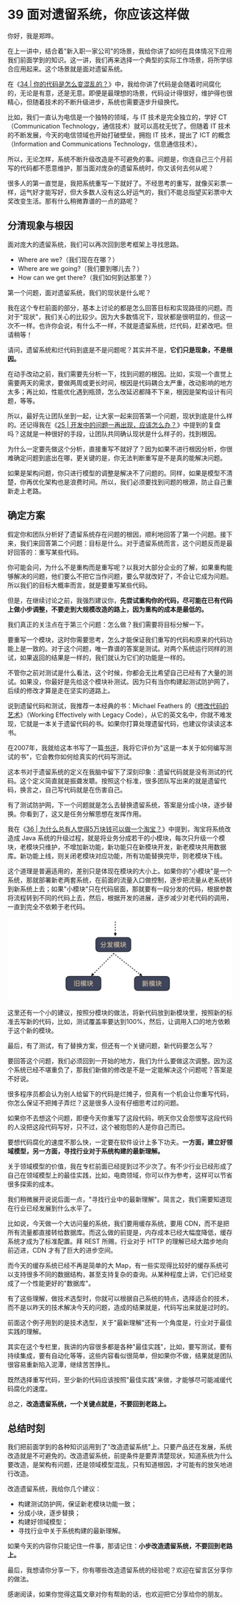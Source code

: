 # 39 面对遗留系统，你应该这样做

你好，我是郑晔。

在上一讲中，结合着"新入职一家公司"的场景，我给你讲了如何在具体情况下应用我们前面学到的知识。这一讲，我们再来选择一个典型的实际工作场景，将所学综合应用起来。这个场景就是面对遗留系统。

在《[34 \|
你的代码是怎么变混乱的？](http://time.geekbang.org/column/article/87845)》中，我给你讲了代码是会随着时间腐化的，无论是有意，还是无意。即便是最理想的场景，代码设计得很好，维护得也很精心，但随着技术的不断升级进步，系统也需要逐步升级换代。

比如，我们一直认为电信是一个独特的领域，与 IT 技术是完全独立的，学好
CT（Communication Technology，通信技术）就可以高枕无忧了。但随着 IT
技术的不断发展，今天的电信领域也开始打破壁垒，拥抱 IT 技术，提出了 ICT
的概念（Information and Communications Technology，信息通信技术）。

所以，无论怎样，系统不断升级改造是不可避免的事。问题是，你连自己三个月前写的代码都不愿意维护，那当面对庞杂的遗留系统时，你又该何去何从呢？

很多人的第一直觉是，我把系统重写一下就好了。不经思考的重写，就像买彩票一样，运气好才能写好，但大多数人没有这么好运气的，我们不能总指望买彩票中大奖改变生活。那有什么稍微靠谱的一点的路呢？

## 分清现象与根因

面对庞大的遗留系统，我们可以再次回到思考框架上寻找思路。

-   Where are we?（我们现在在哪？）
-   Where are we going?（我们要到哪儿去？）
-   How can we get there?（我们如何到达那里？）

第一个问题，面对遗留系统，我们的现状是什么呢？

我在这个专栏前面的部分，基本上讨论的都是怎么回答目标和实现路径的问题。而对于"现状"，我们关心的比较少。因为大多数情况下，现状都是很明显的，但这一次不一样。也许你会说，有什么不一样，不就是遗留系统，烂代码，赶紧改吧。但请稍等！

请问，遗留系统和烂代码到底是不是问题呢？其实并不是，**它们只是现象，不是根因。**

在动手改动之前，我们需要先分析一下，找到问题的根因。比如，实现一个直觉上需要两天的需求，要做两周或更长时间，根因是代码耦合太严重，改动影响的地方太多；再比如，性能优化遇到瓶颈，怎么改延迟都降不下来，根因是架构设计有问题，等等。

所以，最好先让团队坐到一起，让大家一起来回答第一个问题，现状到底是什么样的。还记得我在《[25
\|
开发中的问题一再出现，应该怎么办？](http://time.geekbang.org/column/article/83841)》中提到的复盘吗？这就是一种很好的手段，让团队共同确认现状是什么样子的，找到根因。

为什么一定要先做这个分析，直接重写不就好了？因为如果不进行根因分析，你很难确定问题到底出在哪，更关键的是，你无法判断重写是不是真的能解决问题。

如果是架构问题，你只进行模型的调整是解决不了问题的。同样，如果是模型不清楚，你再优化架构也是浪费时间。所以，我们必须要找到问题的根源，防止自己重新走上老路。

## 确定方案

假定你和团队分析好了遗留系统存在问题的根因，顺利地回答了第一个问题。接下来，我们来回答第二个问题：目标是什么。对于遗留系统而言，这个问题反而是最好回答的：重写某些代码。

你可能会问，为什么不是重构而是重写呢？以我对大部分企业的了解，如果重构能够解决的问题，他们要么不把它当作问题，要么早就改好了，不会让它成为问题。所以我们的目标大概率而言，就是要重写某些代码。

但是，在继续讨论之前，我强烈建议你，**先尝试重构你的代码，尽可能在已有代码上做小步调整，不要走到大规模改造的路上，因为重构的成本是最低的。**

我们真正的关注点在于第三个问题：怎么做？我们需要将目标分解一下。

要重写一个模块，这时你需要思考，怎么才能保证我们重写的代码和原来的代码功能上是一致的。对于这个问题，唯一靠谱的答案是测试。对两个系统运行同样的测试，如果返回的结果是一样的，我们就认为它们的功能是一样的。

不管你之前对测试是什么看法，这个时候，你都会无比希望自己已经有了大量的测试。如果没，你最好是先给这个模块补测试。因为只有当你构建起测试防护网了，后续的修改才算是走在坚实的道路上。

说到遗留代码和测试，我推荐一本经典的书：Michael Feathers
的《[修改代码的艺术](http://book.douban.com/subject/2248759/)》（Working
Effectively with Legacy
Code），从它的英文名中，你就不难发现，它就是一本关于遗留代码的书。如果你打算处理遗留代码，也建议你读读这本书。

在2007年，我就给这本书写了一篇[书评](http://book.douban.com/review/1226942/)，我将它评价为"这是一本关于如何编写测试的书"，它会教你如何给真实的代码写测试。

这本书对于遗留系统的定义在我脑中留下了深刻印象：遗留代码就是没有测试的代码。这个定义简直就是振聋发聩。按照这个标准，很多团队写出来的就是遗留代码，换言之，自己写代码就是在伤害自己。

有了测试防护网，下一个问题就是怎么去替换遗留系统，答案是分成小块，逐步替换。你看到了，这又是任务分解思想在发挥作用。

我在《[36 \|
为什么总有人觉得5万块钱可以做一个淘宝？](http://time.geekbang.org/column/article/88764)》中提到，淘宝将系统改造成
Java
系统的升级过程，就是将业务分成若干的小模块，每次只升级一个模块，老模块只维护，不增加新功能，新功能只在新模块开发，新老模块共用数据库。新功能上线，则关闭老模块对应功能，所有功能替换完毕，则老模块下线。

这个道理是普遍适用的，差别只是体现在模块的大小上。如果你的"小模块"是一个系统，那就部署新老两套系统，在前面的流量入口做控制，逐步把流量从老系统转到新系统上去；如果"小模块"只在代码层面，那就要有一段分发的代码，根据参数将流程转到不同的代码上去，然后，根据开发的进展，逐步减少对老代码的调用，一直到完全不依赖于老代码。

![](assets/e22b505986f241d084b6a9cab173f7a5.jpg)

这里还有一个小的建议，按照分模块的做法，将新代码放到新模块里，按照新的标准去写新的代码，比如，测试覆盖率要达到100%，然后，让调用入口的地方依赖于这个新的模块。

最后，有了测试，有了替换方案，但还有一个关键问题，新代码要怎么写？

要回答这个问题，我们必须回到一开始的地方，我们为什么要做这次调整。因为这个系统已经不堪重负了，那我们新做的修改是不是一定能解决这个问题呢？答案是不好说。

很多程序员都会认为别人给留下的代码是烂摊子，但真有一个机会让你重写代码，你怎么保证不把摊子弄烂？这是很多人没有仔细思考过的问题。

如果你不去想这个问题，即便今天你重写了这段代码，明天你又会怨恨写这段代码的人没把这段代码写好，只不过，这个被抱怨的人是你自己而已。

要想代码腐化的速度不那么快，一定要在软件设计上多下功夫。**一方面，建立好领域模型，另一方面，寻找行业对于系统构建的最新理解。**

关于领域模型的价值，我在专栏前面已经提到过不少次了。有不少行业已经形成了自己在领域模型上的最佳实践，比如，电商领域，你可以作为参考，这样可以节省很多探索的成本。

我们稍微展开说说后面一点，"寻找行业中的最新理解"。简言之，我们需要知道现在行业已经发展到什么水平了。

比如说，今天做一个大访问量的系统，我们要用缓存系统，要用
CDN，而不是把所有流量都直接转给数据库。而这么做的前提是，内存成本已经大幅度降低，缓存系统才成为了标准配置。拜
REST 所赐，行业对于 HTTP 的理解已经大踏步地向前迈进，CDN
才有了巨大的进步空间。

而今天的缓存系统已经不再是简单的大
Map，有一些实现得比较好的缓存系统可以支持很多不同的数据结构，甚至支持复杂的查询。从某种程度上讲，它们已经变成了一个性能更好的"数据库"。

有了这些理解，做技术选型时，你就可以根据自己系统的特点，选择适合的技术，而不是以昨天的技术解决今天的问题，造成的结果就是，代码写出来就是过时的。

前面这个例子用到的是技术选型，关于"最新理解"还有一个角度是，行业对于最佳实践的理解。

其实在这个专栏里，我讲的内容很多都是各种"最佳实践"，比如，要写测试，要有持续集成，要有自动化等等，这些内容看似很简单，但如果你不做，结果就是团队很容易重新陷入泥潭，继续苦苦挣扎。

既然选择重写代码，至少新的代码应该按照"最佳实践"来做，才能够尽可能减缓代码腐化的速度。

总之，**改造遗留系统，一个关键点就是，不要回到老路上。**

## 总结时刻

我们把前面学到的各种知识运用到了"改造遗留系统"上。只要产品还在发展，系统改造就是不可避免的。改造遗留系统，前提条件是要弄清楚现状，知道系统为什么要改造，是架构有问题，还是领域模型混乱，只有知道根因，才可能有的放矢地进行改造。

改造遗留系统，我给你几个建议：

-   构建测试防护网，保证新老模块功能一致；
-   分成小块，逐步替换；
-   构建好领域模型；
-   寻找行业中关于系统构建的最新理解。

如果今天的内容你只能记住一件事，那请记住：**小步改造遗留系统，不要回到老路上。**

最后，我想请你分享一下，你有哪些改造遗留系统的经验呢？欢迎在留言区分享你的做法。

感谢阅读，如果你觉得这篇文章对你有帮助的话，也欢迎把它分享给你的朋友。
